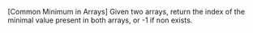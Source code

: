 [Common Minimum in Arrays]
Given two arrays, return the index of the minimal value present in both arrays, or -1 if non exists.
